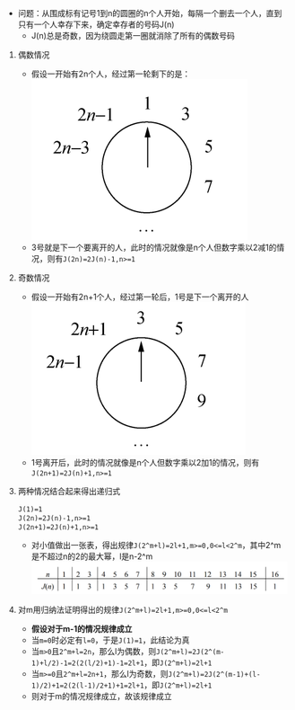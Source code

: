* 问题：从围成标有记号1到n的圆圈的n个人开始，每隔一个删去一个人，直到只有一个人幸存下来，确定幸存者的号码J(n)
    * J(n)总是奇数，因为绕圆走第一圈就消除了所有的偶数号码

1. 偶数情况
    * 假设一开始有2n个人，经过第一轮剩下的是：![Alt text](image.png)    
    * 3号就是下一个要离开的人，此时的情况就像是n个人但数字乘以2减1的情况，则有`J(2n)=2J(n)-1,n>=1`


2. 奇数情况
    * 假设一开始有2n+1个人，经过第一轮后，1号是下一个离开的人![Alt text](image-1.png)    
    * 1号离开后，此时的情况就像是n个人但数字乘以2加1的情况，则有`J(2n+1)=2J(n)+1,n>=1`

3. 两种情况结合起来得出递归式
    ```
    J(1)=1
    J(2n)=2J(n)-1,n>=1
    J(2n+1)=2J(n)+1,n>=1
    ```    
    * 对小值做出一张表，得出规律`J(2^m+l)=2l+1,m>=0,0<=l<2^m`，其中2^m是不超过n的2的最大幂，l是n-2^m    
    ![Alt text](image-2.png)    

4. 对m用归纳法证明得出的规律`J(2^m+l)=2l+1,m>=0,0<=l<2^m`
    * **假设对于m-1的情况规律成立**
    * 当`m=0`时必定有`l=0`，于是`J(1)=1`，此结论为真
    * 当`m>0`且`2^m+l=2n`，那么l为偶数，则`J(2^m+l)=2J(2^(m-1)+l/2)-1=2(2(l/2)+1)-1=2l+1`，即`J(2^m+l)=2l+1`
    * 当`m>=0`且`2^m+l=2n+1`，那么l为奇数，则`J(2^m+l)=2J(2^(m-1)+(l-1)/2)+1=2(2(l-1)/2+1)+1=2l+1`，即`J(2^m+l)=2l+1`
    * 则对于m的情况规律成立，故该规律成立
